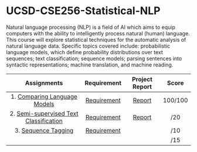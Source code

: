 # UCSD-CSE256-Statistical-NLP

Natural language processing (NLP) is a field of AI which aims to equip computers with the ability to intelligently process natural (human) language. This course will explore statistical techniques for the automatic analysis of natural language data. Specific topics covered include: probabilistic language models, which define probability distributions over text sequences; text classification; sequence models; parsing sentences into syntactic representations; machine translation, and machine reading. 



|                         Assignments                          |                         Requirement                          |                        Project Report                        |  Score  |
| :----------------------------------------------------------: | :----------------------------------------------------------: | :----------------------------------------------------------: | :-----: |
| 1. [Comparing Language Models](https://github.com/Rshcaroline/UCSD-CSE256-Statistical-NLP/tree/master/Assignment%201) | [Requirement](https://github.com/Rshcaroline/UCSD-CSE256-Statistical-NLP/blob/master/Assignment%201/A1-256-FA19.pdf) | [Report](https://github.com/Rshcaroline/UCSD-CSE256-Statistical-NLP/blob/master/Assignment%201/report/CSE256_PA1.pdf) | 100/100 |
| 2. [Semi-supervised Text Classification](https://github.com/Rshcaroline/UCSD-CSE256-Statistical-NLP/tree/master/Assignment%202) | [Requirement](https://github.com/Rshcaroline/UCSD-CSE256-Statistical-NLP/blob/master/Assignment%202/A2-256-fa19.pdf) | [Report](https://github.com/Rshcaroline/UCSD-CSE256-Statistical-NLP/blob/master/Assignment%202/report/CSE256_PA2.pdf) |   /20   |
| 3. [Sequence Tagging](https://github.com/Rshcaroline/UCSD-CSE256-Statistical-NLP/tree/master/Assignment%203) | [Requirement](https://github.com/Rshcaroline/UCSD-CSE256-Statistical-NLP/blob/master/Assignment%203/A3-256-fa19.pdf) |                                                              |   /10   |
|                                                              |                                                              |                                                              |   /15   |


